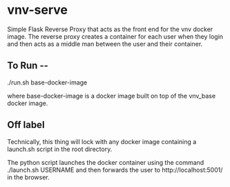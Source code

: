 # vnv-serve

Simple Flask Reverse Proxy that acts as the front end for the vnv docker image. The reverse proxy creates a container for each user when they login and then acts as a middle man between the user and their container. 



## To Run -- 

./run.sh base-docker-image

where base-docker-image is a docker image built on top of the vnv_base docker image.



## Off label
  
   Technically, this thing will lock with any docker image containing a launch.sh script 
   in the root directory. 
   
   The python script launches the docker container using the command ./launch.sh USERNAME
   and then forwards the user to http://localhost:5001/ in the browser. 



